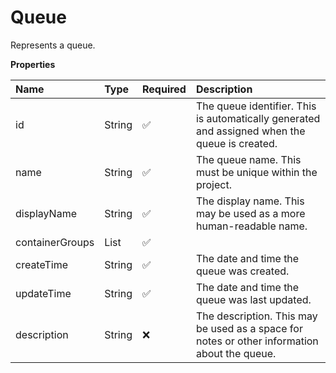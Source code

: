 # Queue

Represents a queue.

**Properties**

| Name            | Type                 | Required | Description                                                                                   |
| :-------------- | :------------------- | :------- | :-------------------------------------------------------------------------------------------- |
| id              | String               | ✅       | The queue identifier. This is automatically generated and assigned when the queue is created. |
| name            | String               | ✅       | The queue name. This must be unique within the project.                                       |
| displayName     | String               | ✅       | The display name. This may be used as a more human-readable name.                             |
| containerGroups | List<ContainerGroup> | ✅       |                                                                                               |
| createTime      | String               | ✅       | The date and time the queue was created.                                                      |
| updateTime      | String               | ✅       | The date and time the queue was last updated.                                                 |
| description     | String               | ❌       | The description. This may be used as a space for notes or other information about the queue.  |
